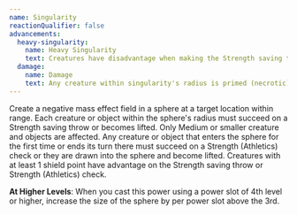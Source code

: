 ```yaml
---
name: Singularity
reactionQualifier: false
advancements:
  heavy-singularity:
    name: Heavy Singularity
    text: Creatures have disadvantage when making the Strength saving throw or Strength (Athletics) check.
  damage:
    name: Damage
    text: Any creature within singularity's radius is primed (necrotic) and takes 1d8 necrotic damage at the end of each of your turns.
---
```

Create a negative mass effect field in a <me-distance length="10" adj/> sphere at a target location within range. Each creature or object within the
sphere's radius must succeed on a Strength saving throw or becomes lifted. Only Medium or smaller creature and objects
are affected. Any creature or object that enters the sphere for the first time or ends its turn there must succeed on a
Strength (Athletics) check or they are drawn into the sphere and become lifted. Creatures with at least 1 shield point
have advantage on the Strength saving throw or Strength (Athletics) check.

__At Higher Levels__: When you cast this power using a power slot of 4th level or higher, increase the size of the sphere
by <me-distance length="10" /> per power slot above the 3rd.

